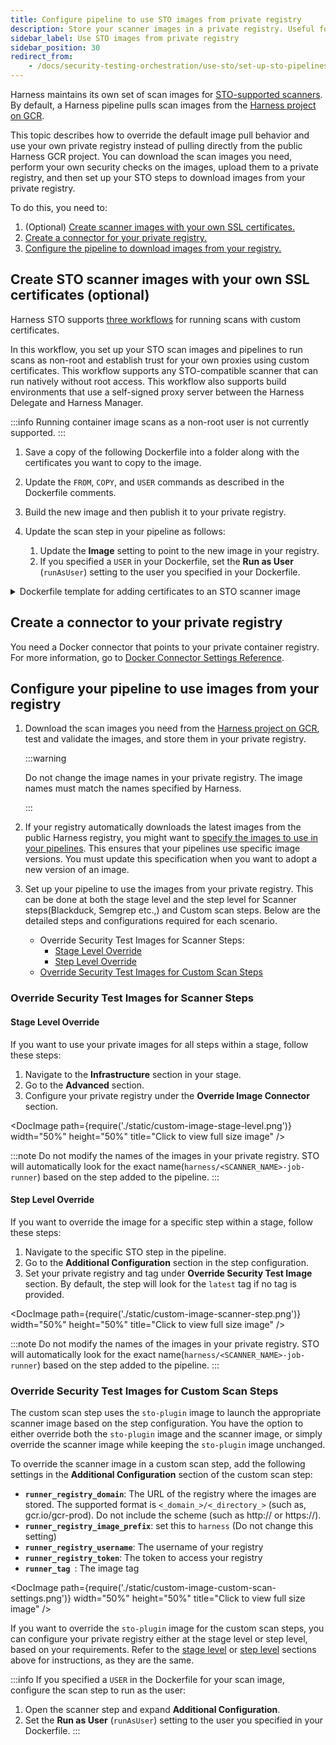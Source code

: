```yaml
---
title: Configure pipeline to use STO images from private registry
description: Store your scanner images in a private registry. Useful for air-gapped environments.
sidebar_label: Use STO images from private registry
sidebar_position: 30
redirect_from:
    - /docs/security-testing-orchestration/use-sto/set-up-sto-pipelines/download-images-from-private-registry
---
```


Harness maintains its own set of scan images for [STO-supported scanners](/docs/security-testing-orchestration/sto-techref-category/security-step-settings-reference.md#scanners-target-types-and-scan-approach). By default, a Harness pipeline pulls scan images from the [Harness project on GCR](https://console.cloud.google.com/gcr/images/gcr-prod/global/harness).

This topic describes how to override the default image pull behavior and use your own private registry instead of pulling directly from the public Harness GCR project. You can download the scan images you need, perform your own security checks on the images, upload them to a private registry, and then set up your STO steps to download images from your private registry.

To do this, you need to:

<!-- no toc -->
1. (Optional) [Create scanner images with your own SSL certificates.](#create-sto-scanner-images-with-your-own-ssl-certificates-optional)
2. [Create a connector for your private registry.](#create-a-connector-to-your-private-registry)
3. [Configure the pipeline to download images from your registry.](#configure-the-pipeline-to-download-images-from-your-registry)

## Create STO scanner images with your own SSL certificates (optional)

Harness STO supports [three workflows](/docs/security-testing-orchestration/use-sto/secure-sto-pipelines/ssl-setup-in-sto#supported-workflows-for-adding-custom-ssl-certificates) for running scans with custom certificates.

In this workflow, you set up your STO scan images and pipelines to run scans as non-root and establish trust for your own proxies using custom certificates. This workflow supports any STO-compatible scanner that can run natively without root access. This workflow also supports build environments that use a self-signed proxy server between the Harness Delegate and Harness Manager.

:::info
Running container image scans as a non-root user is not currently supported.
:::

1. Save a copy of the following Dockerfile into a folder along with the certificates you want to copy to the image.

2. Update the `FROM`, `COPY`, and `USER` commands as described in the Dockerfile comments.

3. Build the new image and then publish it to your private registry.

4. Update the scan step in your pipeline as follows:

   1. Update the **Image** setting to point to the new image in your registry.
   2. If you specified a `USER` in your Dockerfile, set the **Run as User** (`runAsUser`) setting to the user you specified in your Dockerfile.

<details>
<summary>Dockerfile template for adding certificates to an STO scanner image</summary>

``` bash
# STEP 1 
# Specify the STO scanner image where you want to add your certificates
# For a list of all images in the Harness Container Registry, run the following:
#     curl -X  GET https://app.harness.io/registry/_catalog
FROM harness/twistlock-job-runner:latest as scanner

# FYI Root access is required to load and trust certificates
USER root

# STEP 2 
# Copy your certificates to the engine
# You can copy multiple ca from completely different paths into SHARE_CA_PATH
COPY ./CERTIFICATE_1.pem ../another-folder/CERTIFICATE_2.pem /shared/customer_artifacts/certificates/


# FYI establishes trust for certificates in Python and the OS 
RUN sto_plugin --trust-certs
# Optional: To trust certificates for Java for tools such as
# - Black Duck Hub
# - Checkmarx
# - Sonarqube
# - Veracode
# - NexusIQ
# RUN sh /bin/setup.sh 

# STEP 3 (optional)
# Create a user and assume limited permission user
# If you set this, you need to add runAsUser setting in the scan step
#     i.e., runAsUser: "1000"
USER 1000

```

</details>

## Create a connector to your private registry

You need a Docker connector that points to your private container registry. For more information, go to [Docker Connector Settings Reference](/docs/platform/connectors/cloud-providers/ref-cloud-providers/docker-registry-connector-settings-reference).

## Configure your pipeline to use images from your registry

1. Download the scan images you need from the [Harness project on GCR](https://console.cloud.google.com/gcr/images/gcr-prod/global/harness), test and validate the images, and store them in your private registry.

   :::warning

   Do not change the image names in your private registry. The image names must match the names specified by Harness.

   :::

2. If your registry automatically downloads the latest images from the public Harness registry, you might want to [specify the images to use in your pipelines](/docs/continuous-integration/use-ci/set-up-build-infrastructure/harness-ci.md#specify-the-harness-ci-images-used-in-your-pipelines). This ensures that your pipelines use specific image versions. You must update this specification when you want to adopt a new version of an image.

3. Set up your pipeline to use the images from your private registry. This can be done at both the stage level and the step level for Scanner steps(Blackduck, Semgrep etc.,) and Custom scan steps. Below are the detailed steps and configurations required for each scenario.

    - Override Security Test Images for Scanner Steps:
      - [Stage Level Override](#stage-level-override)
      - [Step Level Override](#step-level-override)
    - [Override Security Test Images for Custom Scan Steps](#override-security-test-images-for-custom-scan-steps)

### **Override Security Test Images for Scanner Steps**

#### **Stage Level Override**

If you want to use your private images for all steps within a stage, follow these steps:

1. Navigate to the **Infrastructure** section in your stage.
2. Go to the **Advanced** section.
3. Configure your private registry under the **Override Image Connector** section.

<DocImage path={require('./static/custom-image-stage-level.png')} width="50%" height="50%" title="Click to view full size image" />


:::note
Do not modify the names of the images in your private registry. STO will automatically look for the exact name(`harness/<SCANNER_NAME>-job-runner`) based on the step added to the pipeline.
:::


#### **Step Level Override**

If you want to override the image for a specific step within a stage, follow these steps:

1. Navigate to the specific STO step in the pipeline.
2. Go to the **Additional Configuration** section in the step configuration.
3. Set your private registry and tag under **Override Security Test Image** section. By default, the step will look for the `latest` tag if no tag is provided.

<DocImage path={require('./static/custom-image-scanner-step.png')} width="50%" height="50%" title="Click to view full size image" />

:::note
Do not modify the names of the images in your private registry. STO will automatically look for the exact name(`harness/<SCANNER_NAME>-job-runner`) based on the step added to the pipeline.
:::


### **Override Security Test Images for Custom Scan Steps**

The custom scan step uses the `sto-plugin` image to launch the appropriate scanner image based on the step configuration. You have the option to either override both the `sto-plugin` image and the scanner image, or simply override the scanner image while keeping the `sto-plugin` image unchanged.

To override the scanner image in a custom scan step, add the following settings in the **Additional Configuration** section of the custom scan step:

* <strong><code>runner_registry_domain</code></strong>: The URL of the registry where the images are stored. The supported format is `<_domain_>/<_directory_>` (such as, gcr.io/gcr-prod). Do not include the scheme (such as http:// or https://).
* <strong><code>runner_registry_image_prefix</code></strong>: set this to `harness` (Do not change this setting)
* <strong><code>runner_registry_username</code></strong>: The username of your registry
* <strong><code>runner_registry_token</code></strong>: The token to access your registry
* <strong><code>runner_tag </code></strong>: The image tag 

<DocImage path={require('./static/custom-image-custom-scan-settings.png')} width="50%" height="50%" title="Click to view full size image" />

If you want to override the `sto-plugin` image for the custom scan steps, you can configure your private registry either at the stage level or step level, based on your requirements. Refer to the [stage level](#stage-level-override) or [step level](#step-level-override) sections above for instructions, as they are the same.

:::info
If you specified a `USER` in the Dockerfile for your scan image, configure the scan step to run as the user:

   1. Open the scanner step and expand **Additional Configuration**. 
   2. Set the **Run as User** (`runAsUser`) setting to the user you specified in your Dockerfile.
:::

<!-- 
## YAML example for configuring STO to download images from a private registry

The following pipeline downloads its Security Scan image (bandit) and all of its CI build images from the Harness Image Registry. 

```yaml
pipeline:
  projectIdentifier: YOUR_PROJECT_ID
  orgIdentifier: YOUR_HARNESS_ORG_ID
  tags: {}
  properties:
    ci:
      codebase:
        connectorRef: YOUR_CODE_REPO_CONNECTOR_ID
        repoName: dvpwa
        build: <+input>
  stages:
    - stage:
        name: securityTestStage
        identifier: securityTestStage
        type: CI
        spec:
          cloneCodebase: true
          sharedPaths:
            - /var/run
          infrastructure:
            type: KubernetesDirect
            spec:
              connectorRef: YOUR_KUBERNETES_CLUSTER_CONNECTOR_ID
              namespace: YOUR_NAMESPACE
              automountServiceAccountToken: true
              nodeSelector: {}
              harnessImageConnectorRef: account.harnessImage
              os: Linux
          execution:
            steps:
              - step:
                  type: Background
                  name: docker-dind
                  identifier: dockerdind
                  spec:
                    connectorRef: account.harnessImage
                    image: docker:dind
                    shell: Sh
                    entrypoint:
                      - dockerd
                    privileged: true
              - step:
                  type: Security
                  name: banditScan
                  identifier: banditScan
                  spec:
                    privileged: true
                    settings:
                      policy_type: orchestratedScan
                      scan_type: repository
                      product_name: bandit
                      product_config_name: default
                      repository_branch: <+codebase.branch>
                      repository_project: dvpwa
                      fail_on_severity: CRITICAL
                      runner_registry_domain: gcr.io/gcr-prod
                      runner_registry_image_prefix: harness
                      # Here the Harness Delegate uses anonymous access to download from the Harness GCR project rather than a private registry.
        variables: []
  identifier: sto_scanner_image_download_example
  name: sto_scanner_image_download_example

```

-->
